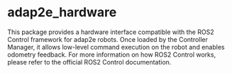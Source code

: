 # adap2e_hardware #

This package provides a hardware interface compatible with the ROS2 Control framework for adap2e robots. Once loaded by the Controller Manager, it allows low-level command execution on the robot and enables odometry feedback. For more information on how ROS2 Control works, please refer to the official ROS2 Control documentation.
